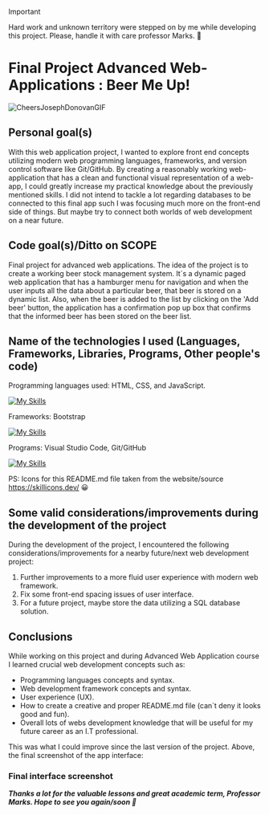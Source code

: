 > [!IMPORTANT]
> Hard work and unknown territory were stepped on by me while developing this project. Please, handle it with care professor Marks. 🥲

# Final Project Advanced Web-Applications : Beer Me Up!

![CheersJosephDonovanGIF](https://github.com/fszpeiter/Final-Project-Advanced-Web-Applications/assets/39993307/08890b21-1a34-44d3-b58c-60a98777f96d)


<h2> Personal goal(s) </h2>
  
With this web application project, I wanted to explore front end concepts utilizing modern web programming languages, frameworks, and version control software like Git/GitHub. By creating a reasonably working web-application that has a clean and functional visual representation of a web-app, I could greatly increase my practical knowledge about the previously mentioned skills. I did not intend to tackle a lot regarding databases to be connected to this final app such I was focusing much more on the front-end side of things. But maybe try to connect both worlds of web development on a near future.

<h2>Code goal(s)/Ditto on SCOPE</h2>

Final project for advanced web applications. The idea of the project is to create a working beer stock management system. It´s a dynamic paged web application that has a hamburger menu for navigation and when the user inputs all the data about a particular beer, that beer is stored on a dynamic list. Also, when the beer is added to the list by clicking on the 'Add beer' button, the application has a confirmation pop up box that confirms that the informed beer has been stored on the beer list.

<h2> Name of the technologies I used (Languages, Frameworks, Libraries, Programs, Other people's code)</h2>

Programming languages used: HTML, CSS, and JavaScript.

[![My Skills](https://skillicons.dev/icons?i=html,css,js)](https://skillicons.dev)

Frameworks: Bootstrap

[![My Skills](https://skillicons.dev/icons?i=bootstrap)](https://skillicons.dev)

Programs: Visual Studio Code, Git/GitHub

[![My Skills](https://skillicons.dev/icons?i=visualstudio,git,github)](https://skillicons.dev)

PS: Icons for this README.md file taken from the website/source https://skillicons.dev/ 😀

<h2>Some valid considerations/improvements during the development of the project</h2>

During the development of the project, I encountered the following considerations/improvements for a nearby future/next web development project:

1.	Further improvements to a more fluid user experience with modern web framework.
2.	Fix some front-end spacing issues of user interface. 
3.  For a future project, maybe store the data utilizing a SQL database solution. 

<h2>Conclusions</h2>

While working on this project and during Advanced Web Application course I learned crucial web development concepts such as:

- Programming languages concepts and syntax.
- Web development framework concepts and syntax.
- User experience (UX).
- How to create a creative and proper README.md file (can´t deny it looks good and fun).
- Overall lots of webs development knowledge that will be useful for my future career as an I.T professional. 

This was what I could improve since the last version of the project. Above, the final screenshot of the app interface:

<h3>Final interface screenshot</h3>

***Thanks a lot for the valuable lessons and great academic term, Professor Marks. Hope to see you again/soon 🤞***








